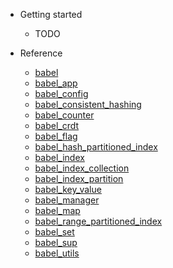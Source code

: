 - Getting started

  - TODO

- Reference

  - [babel](babel.md)
  - [babel_app](babel_app.md)
  - [babel_config](babel_config.md)
  - [babel_consistent_hashing](babel_consistent_hashing.md)
  - [babel_counter](babel_counter.md)
  - [babel_crdt](babel_crdt.md)
  - [babel_flag](babel_flag.md)
  - [babel_hash_partitioned_index](babel_hash_partitioned_index.md)
  - [babel_index](babel_index.md)
  - [babel_index_collection](babel_index_collection.md)
  - [babel_index_partition](babel_index_partition.md)
  - [babel_key_value](babel_key_value.md)
  - [babel_manager](babel_manager.md)
  - [babel_map](babel_map.md)
  - [babel_range_partitioned_index](babel_range_partitioned_index.md)
  - [babel_set](babel_set.md)
  - [babel_sup](babel_sup.md)
  - [babel_utils](babel_utils.md)